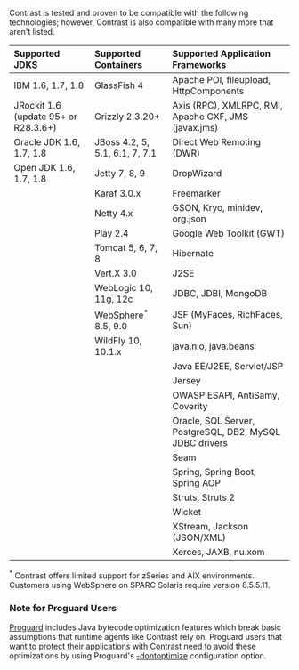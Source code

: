 <!--
title: "Supported Technologies for the Java Agent"
description: "List of supported technologies for the Java agent"
tags: "Java agent installation containers JDKs frameworks libraries support"
-->

Contrast is tested and proven to be compatible with the following technologies; however, Contrast is also compatible with many more that aren't listed.

|Supported JDKS                             | Supported Containers                 | Supported Application Frameworks
|:--------------                            |:--------------------                 |:--------------------------------
|IBM 1.6, 1.7, 1.8                          | GlassFish 4                          | Apache POI, fileupload, HttpComponents
|JRockit 1.6 (update 95+ or R28.3.6+)       | Grizzly 2.3.20+                      | Axis (RPC), XMLRPC, RMI, Apache CXF, JMS (javax.jms)
|Oracle JDK 1.6, 1.7, 1.8                   | JBoss 4.2, 5, 5.1, 6.1, 7, 7.1       | Direct Web Remoting (DWR)
|Open JDK 1.6, 1.7, 1.8                     | Jetty 7, 8, 9                        | DropWizard
|                                           | Karaf 3.0.x                          | Freemarker
|                                           | Netty 4.x                            | GSON, Kryo, minidev, org.json
|                                           | Play 2.4                             | Google Web Toolkit (GWT)
|                                           | Tomcat 5, 6, 7, 8                    | Hibernate
|                                           | Vert.X 3.0                           | J2SE
|                                           | WebLogic 10, 11g, 12c                | JDBC, JDBI, MongoDB
|                                           | WebSphere<sup>*</sup> 8.5, 9.0       | JSF (MyFaces, RichFaces, Sun)
|                                           | WildFly 10, 10.1.x                   | java.nio, java.beans
|                                           |                                      | Java EE/J2EE, Servlet/JSP
|                                           |                                      | Jersey
|                                           |                                      | OWASP ESAPI, AntiSamy, Coverity
|                                           |                                      | Oracle, SQL Server, PostgreSQL, DB2, MySQL JDBC drivers
|                                           |                                      | Seam
|                                           |                                      | Spring, Spring Boot, Spring AOP
|                                           |                                      | Struts, Struts 2
|                                           |                                      | Wicket
|                                           |                                      | XStream, Jackson (JSON/XML)
|                                           |                                      | Xerces, JAXB, nu.xom


<sup>*</sup> Contrast offers limited support for zSeries and AIX environments. Customers using WebSphere on SPARC Solaris require version 8.5.5.11.


### Note for Proguard Users

[Proguard](https://sourceforge.net/projects/proguard/files/) includes Java bytecode optimization features which break basic assumptions that runtime agents like Contrast rely on. Proguard users that want to protect their applications with Contrast need to avoid these optimizations by using Proguard's [-dontoptimize](https://www.guardsquare.com/en/proguard/manual/usage#dontoptimize) configuration option.
